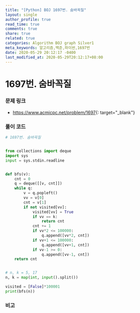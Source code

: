 ```yaml
---
title: "[Python] BOJ 1697번. 숨바꼭질"
layout: single
author_profile: true
read_time: true
comments: true
share: true
related: true
categories: Algorithm BOJ graph Silver1
meta_keywords: 알고리즘,백준,파이썬,1697번
date: 2020-05-29 20:12:17 -0400
last_modified_at: 2020-05-29T20:12:17+08:00
---
```


# 1697번. 숨바꼭질

### 문제 링크
- <https://www.acmicpc.net/problem/1697>{: target="\_blank"}

### 풀이 코드

```python
# 1697번. 숨바꼭질


from collections import deque
import sys
input = sys.stdin.readline


def bfs(v):
    cnt = 0
    q = deque([[v, cnt]])
    while q:
        v = q.popleft()
        vv = v[0]
        cnt = v[1]
        if not visited[vv]:
            visited[vv] = True
            if vv == k:
                return cnt
            cnt += 1
            if vv*2 <= 100000:
                q.append([vv*2, cnt])
            if vv+1 <= 100000:
                q.append([vv+1, cnt])
            if vv-1 >= 0:
                q.append([vv-1, cnt])
    return cnt


# n, k = 5, 17
n, k = map(int, input().split())

visited = [False]*100001
print(bfs(n))
```

### 비고